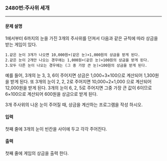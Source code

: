### 2480번:주사위 세개

***

#### 문제 설명
1에서부터 6까지의 눈을 가진 3개의 주사위를 던져서 다음과 같은 규칙에 따라 상금을 받는 게임이 있다.

    1.같은 눈이 3개가 나오면 10,000원+(같은 눈)×1,000원의 상금을 받게 된다.
    2.같은 눈이 2개만 나오는 경우에는 1,000원+(같은 눈)×100원의 상금을 받게 된다.
    3.모두 다른 눈이 나오는 경우에는 (그 중 가장 큰 눈)×100원의 상금을 받게 된다.
예를 들어, 3개의 눈 3, 3, 6이 주어지면 상금은 1,000+3×100으로 계산되어 1,300원을 받게 된다. 또 3개의 눈이 2, 2, 2로 주어지면 10,000+2×1,000 으로 계산되어 12,000원을 받게 된다. 3개의 눈이 6, 2, 5로 주어지면 그중 가장 큰 값이 6이므로 6×100으로 계산되어 600원을 상금으로 받게 된다.

3개 주사위의 나온 눈이 주어질 때, 상금을 계산하는 프로그램을 작성 하시오.

#### 입력
첫째 줄에 3개의 눈이 빈칸을 사이에 두고 각각 주어진다.

#### 출력
첫째 줄에 게임의 상금을 출력 한다.